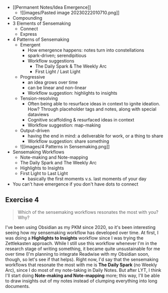 - [[Permanent Notes/Idea Emergence]]
	- ![[images/Pasted image 20230222010710.png]]
- Compounding
- 3 Elements of Sensemaking
	- Connect
	- Express
- 4 Patterns of Sensemaking
	- Emergent
		- How emergence happens: notes turn into constellations 
		- spark-driven; serendipitious 
		- Workflow suggestions
			- The Daily Spark & The Weekly Arc
			- First Light / Last Light
	- Progressive
		- an idea grows over time
		- can be linear and non-linear
		- Workflow suggestion: highlights to insights
	- Tension-resolving
		- Often being able to resurface ideas in context to ignite ideation. How? Through placeholder tags and notes, along with special dataviews
		- Cognitive scaffolding & resurfaced ideas in context
		- Workflow suggestion: map-making
	- Output-driven
		- having the end in mind: a deliverable for work, or a thing to share
		- Workflow suggestion: share something
	- ![[images/4 Patterns in Sensemaking.png]]
- Sensemaking Workflows
	- Note-making and Note-mapping
	- The Daily Spark and The Weekly Arc
	- Highlights to Insights
	- First Light to Last Light
		- basically the first  moments v.s. last moments of your day
- You can't have emergence if you don't have dots to connect

## Exercise 4
> Which of the sensemaking workflows resonates the most with you? Why?

I've been using Obsidian as my PKM since 2020, so it's been interesting seeing how my sensemaking workflow has developed over time. At first, I was doing a **Highlights to Insights** workflow since I was trying the Zettlekasten approach. While I still use this workflow whenever I'm in the research stage of writing something, it became quite unsustainable for me over time (I'm planning to integrate Readwise with my Obsidian soon, though, so let's see if that helps). Right now, I'd say that the sensemaking workflows that resonate the most with  me is **The Daily Spark** (no Weekly Arc), since I do most of my note-taking in Daily Notes. But after LYT, I think I'll start doing **Note-making and Note-mapping** more; this way, I'll be able to draw insights out of my notes instead of  clumping everything into long documents.